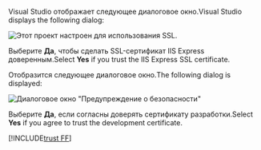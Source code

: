 <span data-ttu-id="a32c8-101">Visual Studio отображает следующее диалоговое окно.</span><span class="sxs-lookup"><span data-stu-id="a32c8-101">Visual Studio displays the following dialog:</span></span>

![Этот проект настроен для использования SSL.](~/getting-started/_static/trustCert.png)

<span data-ttu-id="a32c8-105">Выберите **Да**, чтобы сделать SSL-сертификат IIS Express доверенным.</span><span class="sxs-lookup"><span data-stu-id="a32c8-105">Select **Yes** if you trust the IIS Express SSL certificate.</span></span>

<span data-ttu-id="a32c8-106">Отобразится следующее диалоговое окно.</span><span class="sxs-lookup"><span data-stu-id="a32c8-106">The following dialog is displayed:</span></span>

![Диалоговое окно "Предупреждение о безопасности"](~/getting-started/_static/cert.png)

<span data-ttu-id="a32c8-108">Выберите **Да**, если согласны доверять сертификату разработки.</span><span class="sxs-lookup"><span data-stu-id="a32c8-108">Select **Yes** if you agree to trust the development certificate.</span></span>

[!INCLUDE[trust FF](~/includes/trust-ff.md)]